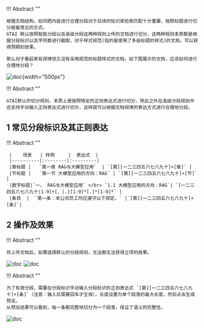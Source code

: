 !!! Abstract ""

    根据文档结构，如何把内容进行合理分段对于后续的知识库检索匹配十分重要，按照标题进行切分是最常见的方式。
    GTAI 默认按照智能分段以及高级分段这两种规则上传的文档进行切分，这两种规则本质都是根据分段标识以及字符数进行截取，对于样式规范(指的是使用了多级标题的样式)的文档，可以获得预期的效果。 

    那么对于看起来有规律但又没有采用规范的标题样式的文档，如下图展示的文档，应该如何进行合理地分段？

![doc](../img/FAQ/doc_split.png){width="500px"}

!!! Abstract ""

    GTAI默认的切分规则，本质上是按照特定的正则表达式进行切分，除此之外在高级分段规则中还支持手动输入正则表达式进行切分，这样就可以根据文档规律的表达方式进行合理地分段。

## 1 常见分段标识及其正则表达

!!! Abstract ""
    
     |    场景   | 样例     |  表达式  | 
     |----------|:--------|:---------|
     |章标题 |   `第一章 RAG与大模型应用`  | `[第][一二三四五六七八九十]+[章]` |
     |节标题 |   `第一节 大模型应用的方向：RAG` | `[第][一二三四五六七八九十]+[节]` |
     |数字标题|`一、 RAG与大模型应用` </br> `1.1 大模型应用的方向：RAG`| `[一二三四五六七八九十|1-9]+[、|.][1-9]*[.]*[1-9]*` |
     |条目  |  `第一条：本公司员工均应遵守以下规定。` |`[第][一二三四五六七八九十]+[条]`|

## 2 操作及效果
    
!!! Abstract ""

    将上传文档后，如果选择默认的分段规则，无法都无法获得立项的效果。
![doc](../img/FAQ/doc_default_split.png)
![doc](../img/FAQ/doc_advance_split.png)


!!! Abstract ""

    为了有效分段，需要在分段标识手动输入分段标识的正则表达式 `[第][一二三四五六七八九十]+[条]`（注意：输入后需要回车才生效），长度设置为单个段落的最大长度，然后点击生成预览。
    从预览结果可以看到，每一条都完整地切分为一个段落，保证了语义的完整性。

![doc](../img/FAQ/doc_re_split.png)
    
    
    
    


